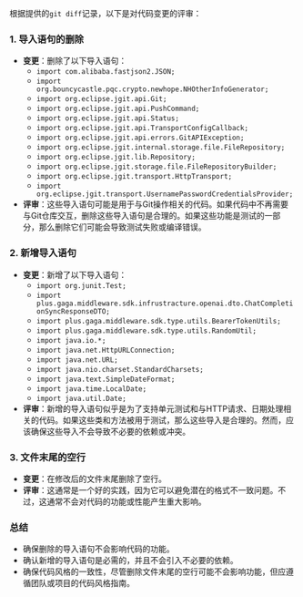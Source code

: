 根据提供的`git diff`记录，以下是对代码变更的评审：

### 1. 导入语句的删除
- **变更**：删除了以下导入语句：
  - `import com.alibaba.fastjson2.JSON;`
  - `import org.bouncycastle.pqc.crypto.newhope.NHOtherInfoGenerator;`
  - `import org.eclipse.jgit.api.Git;`
  - `import org.eclipse.jgit.api.PushCommand;`
  - `import org.eclipse.jgit.api.Status;`
  - `import org.eclipse.jgit.api.TransportConfigCallback;`
  - `import org.eclipse.jgit.api.errors.GitAPIException;`
  - `import org.eclipse.jgit.internal.storage.file.FileRepository;`
  - `import org.eclipse.jgit.lib.Repository;`
  - `import org.eclipse.jgit.storage.file.FileRepositoryBuilder;`
  - `import org.eclipse.jgit.transport.HttpTransport;`
  - `import org.eclipse.jgit.transport.UsernamePasswordCredentialsProvider;`
- **评审**：这些导入语句可能是用于与Git操作相关的代码。如果代码中不再需要与Git仓库交互，删除这些导入语句是合理的。如果这些功能是测试的一部分，那么删除它们可能会导致测试失败或编译错误。

### 2. 新增导入语句
- **变更**：新增了以下导入语句：
  - `import org.junit.Test;`
  - `import plus.gaga.middleware.sdk.infrustracture.openai.dto.ChatCompletionSyncResponseDTO;`
  - `import plus.gaga.middleware.sdk.type.utils.BearerTokenUtils;`
  - `import plus.gaga.middleware.sdk.type.utils.RandomUtil;`
  - `import java.io.*;`
  - `import java.net.HttpURLConnection;`
  - `import java.net.URL;`
  - `import java.nio.charset.StandardCharsets;`
  - `import java.text.SimpleDateFormat;`
  - `import java.time.LocalDate;`
  - `import java.util.Date;`
- **评审**：新增的导入语句似乎是为了支持单元测试和与HTTP请求、日期处理相关的代码。如果这些类和方法被用于测试，那么这些导入是合理的。然而，应该确保这些导入不会导致不必要的依赖或冲突。

### 3. 文件末尾的空行
- **变更**：在修改后的文件末尾删除了空行。
- **评审**：这通常是一个好的实践，因为它可以避免潜在的格式不一致问题。不过，这通常不会对代码的功能或性能产生重大影响。

### 总结
- 确保删除的导入语句不会影响代码的功能。
- 确认新增的导入语句是必需的，并且不会引入不必要的依赖。
- 确保代码风格的一致性，尽管删除文件末尾的空行可能不会影响功能，但应遵循团队或项目的代码风格指南。